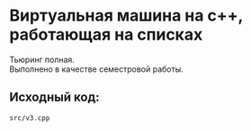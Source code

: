 # Виртуальная машина на с++, работающая на списках
Тьюринг полная.  
Выполнено в качестве семестровой работы.

## Исходный код:
`src/v3.cpp`
